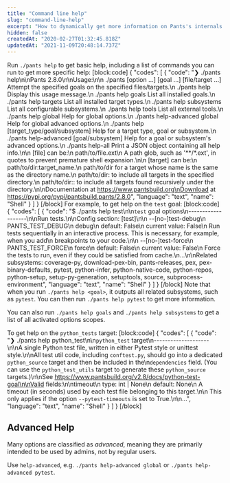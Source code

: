 ```yaml
---
title: "Command line help"
slug: "command-line-help"
excerpt: "How to dynamically get more information on Pants's internals."
hidden: false
createdAt: "2020-02-27T01:32:45.818Z"
updatedAt: "2021-11-09T20:48:14.737Z"
---
```

Run `./pants help` to get basic help, including a list of commands you can run to get more specific help:
[block:code]
{
  "codes": [
    {
      "code": "❯ ./pants help\n\nPants 2.8.0\n\nUsage:\n\n  ./pants [option ...] [goal ...] [file/target ...]   Attempt the specified goals on the specified files/targets.\n  ./pants help                                        Display this usage message.\n  ./pants help goals                                  List all installed goals.\n  ./pants help targets                                List all installed target types.\n  ./pants help subsystems                             List all configurable subsystems.\n  ./pants help tools                                  List all external tools.\n  ./pants help global                                 Help for global options.\n  ./pants help-advanced global                        Help for global advanced options.\n  ./pants help [target_type/goal/subsystem]           Help for a target type, goal or subsystem.\n  ./pants help-advanced [goal/subsystem]              Help for a goal or subsystem's advanced options.\n  ./pants help-all                                    Print a JSON object containing all help info.\n\n  [file] can be:\n     path/to/file.ext\n     A path glob, such as '**/*.ext', in quotes to prevent premature shell expansion.\n\n  [target] can be:\n    path/to/dir:target_name.\n    path/to/dir for a target whose name is the same as the directory name.\n    path/to/dir:  to include all targets in the specified directory.\n    path/to/dir:: to include all targets found recursively under the directory.\n\nDocumentation at https://www.pantsbuild.org\nDownload at https://pypi.org/pypi/pantsbuild.pants/2.8.0",
      "language": "text",
      "name": "Shell"
    }
  ]
}
[/block]
For example, to get help on the `test` goal:
[block:code]
{
  "codes": [
    {
      "code": "$ ./pants help test\n\n`test` goal options\n-------------------\n\nRun tests.\n\nConfig section: [test]\n\n  --[no-]test-debug\n  PANTS_TEST_DEBUG\n  debug\n      default: False\n      current value: False\n      Run tests sequentially in an interactive process. This is necessary, for example, when you add\n      breakpoints to your code.\n\n  --[no-]test-force\n  PANTS_TEST_FORCE\n  force\n      default: False\n      current value: False\n      Force the tests to run, even if they could be satisfied from cache.\n...\n\nRelated subsystems: coverage-py, download-pex-bin, pants-releases, pex, pex-binary-defaults, pytest, python-infer, python-native-code, python-repos, python-setup, setup-py-generation, setuptools, source, subprocess-environment",
      "language": "text",
      "name": "Shell"
    }
  ]
}
[/block]
Note that when you run `./pants help <goal>`, it outputs all related subsystems, such as `pytest`. You can then run `./pants help pytest` to get more information.

You can also run `./pants help goals` and `./pants help subsystems` to get a list of all activated options scopes.

To get help on the `python_tests` target:
[block:code]
{
  "codes": [
    {
      "code": "❯ ./pants help python_test\n\n`python_test` target\n--------------------\n\nA single Python test file, written in either Pytest style or unittest style.\n\nAll test util code, including `conftest.py`, should go into a dedicated `python_source` target and then be included in the\n`dependencies` field. (You can use the `python_test_utils` target to generate these `python_source` targets.)\n\nSee https://www.pantsbuild.org/v2.8/docs/python-test-goal\n\nValid fields:\n\ntimeout\n    type: int | None\n    default: None\n    A timeout (in seconds) used by each test file belonging to this target.\n\n    This only applies if the option `--pytest-timeouts` is set to True.\n\n...",
      "language": "text",
      "name": "Shell"
    }
  ]
}
[/block]
## Advanced Help

Many options are classified as _advanced_, meaning they are primarily intended to be used by admins, not by regular users.  

Use `help-advanced`, e.g. `./pants help-advanced global` or `./pants help-advanced pytest`.